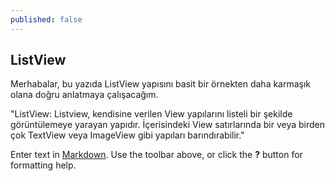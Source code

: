 ```yaml
---
published: false
---
```

## ListView

Merhabalar, bu yazıda ListView yapısını basit bir örnekten daha karmaşık olana doğru anlatmaya çalışacağım.

"ListView: Listview, kendisine verilen View yapılarını listeli bir şekilde görüntülemeye yarayan yapıdır. İçerisindeki View satırlarında bir veya birden çok TextView veya ImageView gibi yapıları barındırabilir."






Enter text in [Markdown](http://daringfireball.net/projects/markdown/). Use the toolbar above, or click the **?** button for formatting help.
